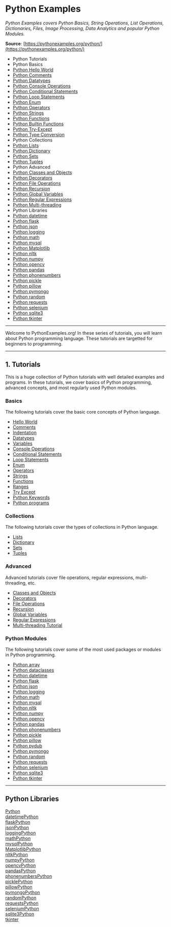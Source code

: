# Python Examples

_Python Examples covers Python Basics, String Operations, List Operations, Dictionaries, Files, Image Processing, Data Analytics and popular Python Modules._

**Source**: [https://pythonexamples.org/python/](https://pythonexamples.org/python/)

  * Python Tutorials
  * Python Basics
  * [Python Hello World](https://pythonexamples.org/python-hello-world/)
  * [Python Comments](https://pythonexamples.org/python-comment/)
  * [Python Datatypes](https://pythonexamples.org/python-datatypes/)
  * [Python Console Operations](https://pythonexamples.org/python-console-operations/)
  * [Python Conditional Statements](https://pythonexamples.org/python-conditional-statements/)
  * [Python Loop Statements](https://pythonexamples.org/python-loop-statements/)
  * [Python Enum](https://pythonexamples.org/python-enum/)
  * [Python Operators](https://pythonexamples.org/python-operators/)
  * [Python Strings](https://pythonexamples.org/python-string-operations/)
  * [Python Functions](https://pythonexamples.org/python-functions/)
  * [Python Builtin Functions](https://pythonexamples.org/python-builtin-functions/)
  * [Python Try-Except](https://pythonexamples.org/python-try-except/)
  * [Python Type Conversion](https://pythonexamples.org/python-type-conversion/)
  * Python Collections
  * [Python Lists](https://pythonexamples.org/python-list/)
  * [Python Dictionary](https://pythonexamples.org/python-dictionary-example/)
  * [Python Sets](https://pythonexamples.org/python-set/)
  * [Python Tuples](https://pythonexamples.org/python-tuple/)
  * Python Advanced
  * [Python Classes and Objects](https://pythonexamples.org/python-classes-and-objects-tutorials/)
  * [Python Decorators](https://pythonexamples.org/python-decorators/)
  * [Python File Operations](https://pythonexamples.org/python-file-operations/)
  * [Python Recursion](https://pythonexamples.org/python-recursion/)
  * [Python Global Variables](https://pythonexamples.org/python-global-variable/)
  * [Python Regular Expressions](https://pythonexamples.org/python-regular-expression-regex-tutorial/)
  * [Python Multi-threading](https://pythonexamples.org/python-multithreading/)
  * Python Libraries
  * [Python datetime](https://pythonexamples.org/python-datetime/)
  * [Python flask](https://pythonexamples.org/python-flask-tutorial/)
  * [Python json](https://pythonexamples.org/python-json/)
  * [Python logging](https://pythonexamples.org/python-logging-examples/)
  * [Python math](https://pythonexamples.org/python-math/)
  * [Python mysql](https://pythonexamples.org/python-mysql/)
  * [Python Matplotlib](https://pythonexamples.org/python-matplotlib/)
  * [Python nltk](https://pythonexamples.org/nltk/)
  * [Python numpy](https://pythonexamples.org/numpy/)
  * [Python opencv](https://pythonexamples.org/python-opencv/)
  * [Python pandas](https://pythonexamples.org/pandas-examples/)
  * [Python phonenumbers](https://pythonexamples.org/python-phonenumbers/)
  * [Python pickle](https://pythonexamples.org/python-pickle-tutorial/)
  * [Python pillow](https://pythonexamples.org/python-pillow/)
  * [Python pymongo](https://pythonexamples.org/python-pymongo/)
  * [Python random](https://pythonexamples.org/python-random-module-examples/)
  * [Python requests](https://pythonexamples.org/python-requests/)
  * [Python selenium](https://pythonexamples.org/selenium/)
  * [Python sqlite3](https://pythonexamples.org/python-sqlite3-tutorial/)
  * [Python tkinter](https://pythonexamples.org/python-tkinter/)

* * *

Welcome to PythonExamples.org! In these series of tutorials, you will learn about Python programming language. These tutorials are targetted for beginners to programming.

* * *

## 1\. Tutorials

This is a huge collection of Python tutorials with well detailed examples and programs. In these tutorials, we cover basics of Python programming, advanced concepts, and most regularly used Python modules.

### Basics

The following tutorials cover the basic core concepts of Python language.

  * [Hello World](https://pythonexamples.org/python-hello-world/)
  * [Comments](https://pythonexamples.org/python-comment/)
  * [Indentation](https://pythonexamples.org/python-indentation/)
  * [Datatypes](https://pythonexamples.org/python-datatypes/)
  * [Variables](https://pythonexamples.org/python-variables/)
  * [Console Operations](https://pythonexamples.org/python-console-operations/)
  * [Conditional Statements](https://pythonexamples.org/python-conditional-statements/)
  * [Loop Statements](https://pythonexamples.org/python-loop-statements/)
  * [Enum](https://pythonexamples.org/python-enum/)
  * [Operators](https://pythonexamples.org/python-operators/)
  * [Strings](https://pythonexamples.org/python-string-operations/)
  * [Functions](https://pythonexamples.org/python-functions/)
  * [Ranges](https://pythonexamples.org/python-ranges/)
  * [Try Except](https://pythonexamples.org/python-try-except/)
  * [Python Keywords](https://pythonexamples.org/python-keywords/)
  * [Python programs](https://pythonexamples.org/python-general-programs/)

### Collections

The following tutorials cover the types of collections in Python language.

  * [Lists](https://pythonexamples.org/python-list/)
  * [Dictionary](https://pythonexamples.org/python-dictionary-example/)
  * [Sets](https://pythonexamples.org/python-set/)
  * [Tuples](https://pythonexamples.org/python-tuple/)

### Advanced

Advanced tutorials cover file operations, regular expressions, multi-threading, etc.

  * [Classes and Objects](https://pythonexamples.org/python-classes-and-objects-tutorials/)
  * [Decorators](https://pythonexamples.org/python-decorators/)
  * [File Operations](https://pythonexamples.org/python-file-operations/)
  * [Recursion](https://pythonexamples.org/python-recursion/)
  * [Global Variables](https://pythonexamples.org/python-global-variable/)
  * [Regular Expressions](https://pythonexamples.org/python-regular-expression-regex-tutorial/)
  * [Multi-threading Tutorial](https://pythonexamples.org/python-multithreading/)

### Python Modules

The following tutorials cover some of the most used packages or modules in Python programming.

  * [Python array](https://pythonexamples.org/python-array/)
  * [Python dataclasses](https://pythonexamples.org/python-dataclasses/)
  * [Python datetime](https://pythonexamples.org/python-datetime/)
  * [Python flask](https://pythonexamples.org/python-flask-tutorial/)
  * [Python json](https://pythonexamples.org/python-json/)
  * [Python logging](https://pythonexamples.org/python-logging-examples/)
  * [Python math](https://pythonexamples.org/python-math/)
  * [Python mysql](https://pythonexamples.org/python-mysql/)
  * [Python nltk](https://pythonexamples.org/nltk/)
  * [Python numpy](https://pythonexamples.org/numpy/)
  * [Python opencv](https://pythonexamples.org/python-opencv/)
  * [Python pandas](https://pythonexamples.org/pandas-examples/)
  * [Python phonenumbers](https://pythonexamples.org/python-phonenumbers/)
  * [Python pickle](https://pythonexamples.org/python-pickle-tutorial/)
  * [Python pillow](https://pythonexamples.org/python-pillow/)
  * [Python pydub](https://pythonexamples.org/python-pydub-tutorial/)
  * [Python pymongo](https://pythonexamples.org/python-pymongo/)
  * [Python random](https://pythonexamples.org/python-random-module-examples/)
  * [Python requests](https://pythonexamples.org/python-requests/)
  * [Python selenium](https://pythonexamples.org/selenium/)
  * [Python sqlite3](https://pythonexamples.org/python-sqlite3-tutorial/)
  * [Python tkinter](https://pythonexamples.org/python-tkinter/)

* * *

## Python Libraries

[Python  
datetime](https://pythonexamples.org/python-datetime/)[Python  
flask](https://pythonexamples.org/python-flask-tutorial/)[Python  
json](https://pythonexamples.org/python-json/)[Python  
logging](https://pythonexamples.org/python-logging-examples/)[Python  
math](https://pythonexamples.org/python-math/)[Python  
mysql](https://pythonexamples.org/python-mysql/)[Python  
Matplotlib](https://pythonexamples.org/python-matplotlib/)[Python  
nltk](https://pythonexamples.org/nltk/)[Python  
numpy](https://pythonexamples.org/numpy/)[Python  
opencv](https://pythonexamples.org/python-opencv/)[Python  
pandas](https://pythonexamples.org/pandas-examples/)[Python  
phonenumbers](https://pythonexamples.org/python-phonenumbers/)[Python  
pickle](https://pythonexamples.org/python-pickle-tutorial/)[Python  
pillow](https://pythonexamples.org/python-pillow/)[Python  
pymongo](https://pythonexamples.org/python-pymongo/)[Python  
random](https://pythonexamples.org/python-random-module-examples/)[Python  
requests](https://pythonexamples.org/python-requests/)[Python  
selenium](https://pythonexamples.org/selenium/)[Python  
sqlite3](https://pythonexamples.org/python-sqlite3-tutorial/)[Python  
tkinter](https://pythonexamples.org/python-tkinter/)
